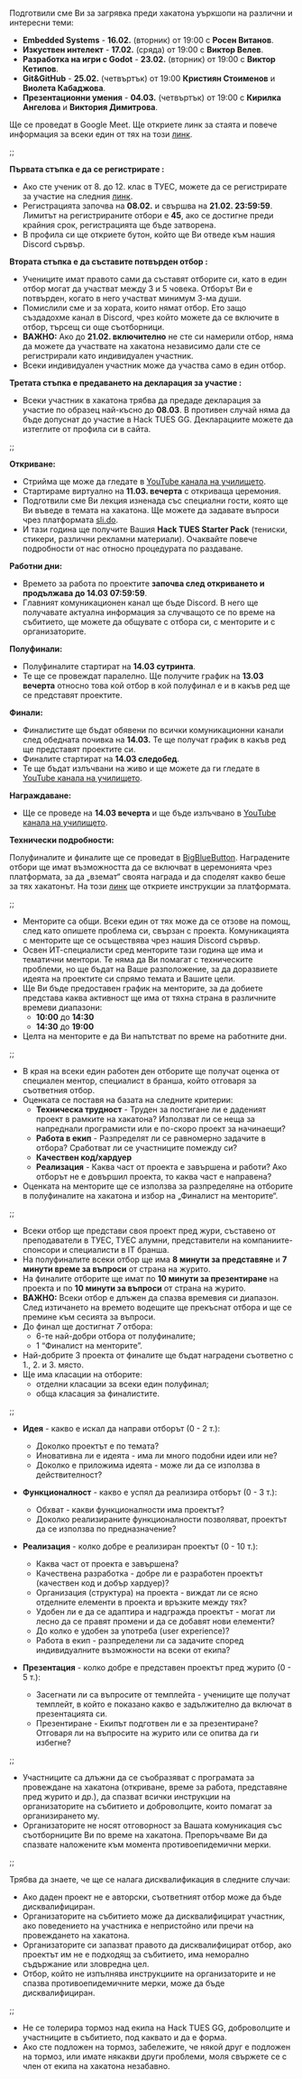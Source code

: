 Подготвили сме Ви за загрявка преди хакатона уъркшопи на различни и интересни теми:

 - **Embedded Systems** - **16.02.** (вторник) от 19:00 с **Росен Витанов**.
 - **Изкуствен интелект** - **17.02.** (сряда) от 19:00 с **Виктор Велев**. 
 - **Разработка на игри с Godot** - **23.02.** (вторник) от 19:00 с **Виктор Кетипов**.
 - **Git&GitHub** - **25.02.** (четвъртък) от 19:00 **Кристиян Стоименов** и **Виолета Кабаджова**.
 - **Презентационни умения** - **04.03.** (четвъртък) от 19:00 с **Кирилка Ангелова** и **Виктория Димитрова**.

Ще се проведат в Google Meet. Ще откриете линк за стаята и повече информация за всеки един от тях на този [линк](https://hacktues.com/schedule).

;;

**Първата стъпка е да се регистрирате :**

- Ако сте ученик от 8. до 12. клас в ТУЕС, можете да се регистрирате за участие на следния [линк](https://hacktues.com/register).
- Регистрацията започва на **08.02.** и свършва на **21.02. 23:59:59**. Лимитът на регистрираните отбори е **45**, ако се достигне преди крайния срок, регистрацията ще бъде затворена.
- В профила си ще откриете бутон, който ще Ви отведе към нашия Discord сървър.

**Втората стъпка е да съставите потвърден отбор :**

- Учениците имат правото сами да съставят отборите си, като в един отбор могат да участват между 3 и 5 човека. Отборът Ви е потвърден, когато в него участват минимум 3-ма души.
- Помислили сме и за хората, които нямат отбор. Ето защо създадохме канал в Discord, чрез който можете да се включите в отбор, търсещ си още съотборници. 
- **ВАЖНО:** Ако до **21.02. включително** не сте си намерили отбор, няма да можете да участвате на хакатона независимо дали сте се регистрирали като индивидуален участник.
- Всеки индивидуален участник може да участва само в един отбор. 

**Третата стъпка е предаването на декларация за участие :**

- Всеки участник в хакатона трябва да предаде декларация за участие по образец най-късно до **08.03**. В противен случай няма да бъде допуснат до участие в Hack TUES GG. Декларациите можете да изтеглите от профила си в сайта.

;;

**Откриване:**

- Стрийма ще може да гледате в [YouTube канала на училището](https://www.youtube.com/channel/UCQcbYkAKPEgfjzvwb2sUWSQ).
- Стартираме виртуално на **11.03. вечерта** с откриваща церемония. 
- Подготвили сме Ви лекция изненада със специални гости, която ще Ви въведе в темата на хакатона. Ще можете да задавате въпроси чрез платформата [sli.do](https://www.sli.do/). 
- И тази година ще получите Вашия **Hack TUES Starter Pack** (тениски, стикери, различни рекламни материали). Очаквайте повече подробности от нас относно процедурата по раздаване.

**Работни дни:**

- Времето за работа по проектите **започва след откриването и продължава до 14.03 07:59:59**.
- Главният комуникационен канал ще бъде Discord. В него ще получавате актуална информация за случващото се по време на събитието, ще можете да общувате с отбора си, с менторите и с организаторите.

**Полуфинали:**

- Полуфиналите стартират на **14.03 сутринта**.
- Те ще се провеждат паралелно. Ще получите график на **13.03 вечерта** относно това кой отбор в кой полуфинал е и в какъв ред ще се представят проектите. 

**Финали:**

- Финалистите ще бъдат обявени по всички комуникационни канали след обедната почивка на **14.03.** Те ще получат график в какъв ред ще представят проектите си.
- Финалите стартират на **14.03 следобед**.
- Те ще бъдат излъчвани на живо и ще можете да ги гледате в [YouTube канала на училището](https://www.youtube.com/channel/UCQcbYkAKPEgfjzvwb2sUWSQ).

**Награждаване:**

- Ще се проведе  на **14.03 вечерта** и ще бъде излъчвано в [YouTube канала на училището](https://www.youtube.com/channel/UCQcbYkAKPEgfjzvwb2sUWSQ).

**Технически подробности:**

Полуфиналите и финалите ще се проведат в [BigBlueButton](https://bigbluebutton.org/). Наградените отбори ще имат възможността да се включват в церемонията чрез платформата, за да „вземат“ своята награда и да споделят какво беше за тях хакатонът. На този [линк]() ще откриете инструкции за платформата.

;;

- Менторите са общи. Всеки един от тях може да се отзове на помощ, след като опишете проблема си, свързан с проекта. Комуникацията с менторите ще се осъществява чрез нашия Discord сървър.
- Освен ИТ-специалисти сред менторите тази година ще има и тематични ментори. Те няма да Ви помагат с техническите проблеми, но ще бъдат на Ваше разположение, за да доразвиете идеята на проектите си спрямо темата и Вашите цели.
- Ще Ви бъде предоставен график на менторите, за да добиете представа каква активност ще има от тяхна страна в различните времеви диапазони:
    * **10:00** до **14:30**
    * **14:30** до **19:00**
- Целта на менторите е да Ви напътстват по време на работните дни.

;;

- В края на всеки един работен ден отборите ще получат оценка от специален ментор, специалист в бранша, който отговаря за съответния отбор.
- Оценката се поставя на базата на следните критерии:
    * **Техническа трудност** - Труден за постигане ли е даденият проект в рамките на хакатона? Използват ли се неща за напреднали програмисти или е по-скоро проект за начинаещи?
    * **Работа в екип** - Разпределят ли се равномерно задачите в отбора? Сработват ли се участниците помежду си?
    * **Качествен код/хардуер**
    * **Реализация** - Каква част от проекта е завършена и работи? Ако отборът не е довършил проекта, то каква част е направена?
- Оценката на менторите ще се използва за разпределяне на отборите в полуфиналите на хакатона и избор на „Финалист на менторите“.

;;

- Всеки отбор ще представи своя проект пред жури, съставено от преподаватели в ТУЕС, ТУЕС алумни, представители на компаниите-спонсори и специалисти в IT бранша.
- На полуфиналите всеки отбор ще има **8 минути за представяне** и **7 минути време за въпроси** от страна на журито. 
- На финалите отборите ще имат по **10 минути за презентиране** на проекта и по **10 минути за въпроси** от страна на журито. 
- **ВАЖНО:** Всеки отбор е длъжен да спазва времевия си диапазон. След изтичането на времето водещите ще прекъснат отбора и ще се премине към сесията за въпроси. 
- До финал ще достигнат *7* отбора:
    * 6-те най-добри отбора от полуфиналите;
    * 1 “Финалист на менторите”.
- Най-добрите 3 проекта от финалите ще бъдат наградени съответно с 1., 2. и 3. място. 
- Ще има класации на отборите:
    * отделни класации за всеки един полуфинал;
    * обща класация за финалистите.

;;

- **Идея** - какво е искал да направи отборът (0 - 2 т.):
    * Доколко проектът е по темата?
    * Иновативна ли е идеята - има ли много подобни идеи или не?
    * Доколко е приложима идеята - може ли да се използва в действителност?

- **Функционалност** - какво е успял да реализира отборът (0 - 3 т.):
    * Обхват - какви функционалности има проектът?
    * Доколко реализираните функционалности позволяват, проектът да се използва по предназначение?

- **Реализация** - колко добре е реализиран проектът (0 - 10 т.):
    * Каква част от проекта е завършена? 
    * Качествена разработка - добре ли е разработен проектът (качествен код и добър хардуер)?
    * Организация (структура) на проекта - виждат ли се ясно отделните елементи в проекта и връзките между тях?
    * Удобен ли е да се адаптира и надгражда проектът - могат ли лесно да се правят промени и да се добавят нови елементи?
    * До колко е удобен за употреба (user experience)?
    * Работа в екип - разпределени ли са задачите според индивидуалните възможности на всеки от екипа?

- **Презентация** - колко добре е представен проектът пред журито (0 - 5 т.):
    * Засегнати ли са въпросите от темплейта - учениците ще получат темплейт, в който е показано какво е задължително да включат в презентацията си.
    * Презентиране - Екипът подготвен ли е за презентиране? Отговаря ли на въпросите на журито или се опитва да ги избегне?

;;

- Участниците са длъжни да се съобразяват с програмата за провеждане на хакатона (откриване, време за работа, представяне пред журито и др.), да спазват всички инструкции на организаторите на събитието и доброволците, които помагат за организирането му.
- Организаторите не носят отговорност за Вашата комуникация със съотборниците Ви по време на хакатона. Препоръчваме Ви да спазвате наложените към момента противоепидемични мерки.

;;

Трябва да знаете, че ще се налага дисквалификация в следните случаи:
- Ако даден проект не е авторски, съответният отбор може да бъде дисквалифициран.
- Организаторите на събитието може да дисквалифицират участник, ако поведението на участника е непристойно или пречи на провеждането на хакатона.
- Организаторите си запазват правото да дисквалифицират отбор, ако проектът им не е подходящ за събитието, има неморално съдържание или зловредна цел.
- Отбор, който не изпълнява инструкциите на организаторите и не спазва противоепидемичните мерки, може да бъде дисквалифициран.

;;

- Не се толерира тормоз над екипа на Hack TUES GG, доброволците и  участниците в събитието, под каквато и да е форма. 
- Ако сте подложен на тормоз, забележите, че някой друг е подложен на тормоз, или имате някакви други проблеми, моля свържете се с член от екипа на хакатона незабавно.